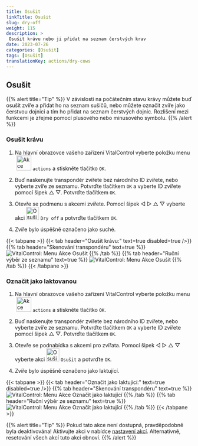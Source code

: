 ```yaml
---
title: Osušit
linkTitle: Osušit
slug: dry-off
weight: 115
description: >
 Osušit krávu nebo ji přidat na seznam čerstvých krav
date: 2023-07-26
categories: [Osušit]
tags: [Osušit]
translationKey: actions/dry-cows
---
```


## Osušit

{{% alert title="Tip" %}}
V závislosti na počátečním stavu krávy můžete buď osušit zvíře a přidat ho na seznam sušičů, nebo můžete označit zvíře jako čerstvou dojnici a tím ho přidat na seznam čerstvých dojnic. Rozlišení mezi funkcemi je zřejmé pomocí plusového nebo minusového symbolu.
{{% /alert %}}

### Osušit krávu

1. Na hlavní obrazovce vašeho zařízení VitalControl vyberte položku menu &nbsp;<img src="/icons/actions.svg" width="40" align="bottom" alt="Akce" /> `actions` a stiskněte tlačítko `OK`.

2. Buď naskenujte transpondér zvířete bez národního ID zvířete, nebo vyberte zvíře ze seznamu. Potvrďte tlačítkem `OK` a vyberte ID zvířete pomocí šipek △ ▽. Potvrďte tlačítkem `OK`.

3. Otevře se podmenu s akcemi zvířete. Pomocí šipek ◁ ▷ △ ▽ vyberte akci <img src="/icons/actions/dryoff-plus.svg" width="35" align="bottom" alt="Osušit" /> `Dry off` a potvrďte tlačítkem `OK`.

4. Zvíře bylo úspěšně označeno jako suché.

{{< tabpane >}}
{{< tab header="Osušit krávu:" text=true disabled=true />}}
{{% tab header="Skenování transpondéru" text=true %}}
![VitalControl: Menu Akce Osušit](../images/dryoff-scan.png "Osušit krávu")
{{% /tab %}}
{{% tab header="Ruční výběr ze seznamu" text=true %}}
![VitalControl: Menu Akce Osušit](../images/dryoff.png "Osušit krávu")
{{% /tab %}}
{{< /tabpane >}}

### Označit jako laktovanou

1. Na hlavní obrazovce vašeho zařízení VitalControl vyberte položku menu &nbsp;<img src="/icons/actions.svg" width="40" align="bottom" alt="Akce" /> `actions` a stiskněte tlačítko `OK`.

2. Buď naskenujte transpondér zvířete bez národního ID zvířete, nebo vyberte zvíře ze seznamu. Potvrďte tlačítkem `OK` a vyberte ID zvířete pomocí šipek △ ▽. Potvrďte tlačítkem `OK`.


3. Otevře se podnabídka s akcemi pro zvířata. Pomocí šipek ◁ ▷ △ ▽ vyberte akci <img src="/icons/actions/dryoff-minus.svg" width="35" align="bottom" alt="Osušit" /> `Osušit` a potvrďte `OK`.

4. Zvíře bylo úspěšně označeno jako laktující.

{{< tabpane >}}
{{< tab header="Označit jako laktující:" text=true disabled=true />}}
{{% tab header="Skenování transpondéru" text=true %}}
![VitalControl: Menu Akce Označit jako laktující](../images/lactated-scan.png "Označit jako laktující")
{{% /tab %}}
{{% tab header="Ruční výběr ze seznamu" text=true %}}
![VitalControl: Menu Akce Označit jako laktující](../images/lactated.png "Označit jako laktující")
{{% /tab %}}
{{< /tabpane >}}


{{% alert title="Tip" %}}
Pokud tato akce není dostupná, pravděpodobně byla deaktivována! Aktivujte akci v nabídce [nastavení akcí](../settings/). Alternativně, resetování všech akcí tuto akci obnoví.
{{% /alert %}}
